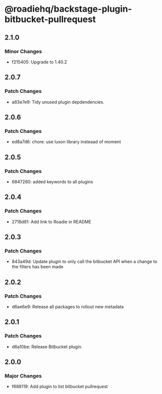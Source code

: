 # @roadiehq/backstage-plugin-bitbucket-pullrequest

## 2.1.0

### Minor Changes

- f215405: Upgrade to 1.40.2

## 2.0.7

### Patch Changes

- a83e7e9: Tidy unused plugin depdendencies.

## 2.0.6

### Patch Changes

- ed8a7d6: chore: use luxon library insteaad of moment

## 2.0.5

### Patch Changes

- 6847280: added keywords to all plugins

## 2.0.4

### Patch Changes

- 2718d81: Add link to Roadie in README

## 2.0.3

### Patch Changes

- 843a49d: Update plugin to only call the bitbucket API when a change to the filters has been made

## 2.0.2

### Patch Changes

- d6ae6e9: Release all packages to rollout new metadata

## 2.0.1

### Patch Changes

- d6a10be: Release Bitbucket plugin.

## 2.0.0

### Major Changes

- f688119: Add plugin to list bitbucket pullrequest
